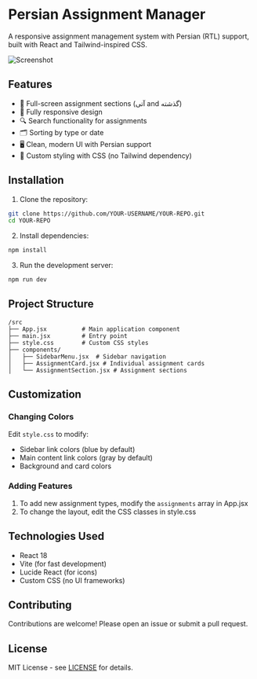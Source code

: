 # Persian Assignment Manager

A responsive assignment management system with Persian (RTL) support, built with React and Tailwind-inspired CSS.

![Screenshot](./screenshot.png)

## Features

- 📅 Full-screen assignment sections (آتی and گذشته)
- 📱 Fully responsive design
- 🔍 Search functionality for assignments
- 🗂 Sorting by type or date
- 🖥 Clean, modern UI with Persian support
- 🎨 Custom styling with CSS (no Tailwind dependency)

## Installation

1. Clone the repository:
```bash
git clone https://github.com/YOUR-USERNAME/YOUR-REPO.git
cd YOUR-REPO
```

2. Install dependencies:
```bash
npm install
```

3. Run the development server:
```bash
npm run dev
```

## Project Structure

```
/src
├── App.jsx          # Main application component
├── main.jsx         # Entry point
├── style.css        # Custom CSS styles
├── components/
│   ├── SidebarMenu.jsx  # Sidebar navigation
│   ├── AssignmentCard.jsx # Individual assignment cards
│   └── AssignmentSection.jsx # Assignment sections
```

## Customization

### Changing Colors
Edit `style.css` to modify:
- Sidebar link colors (blue by default)
- Main content link colors (gray by default)
- Background and card colors

### Adding Features
1. To add new assignment types, modify the `assignments` array in App.jsx
2. To change the layout, edit the CSS classes in style.css

## Technologies Used

- React 18
- Vite (for fast development)
- Lucide React (for icons)
- Custom CSS (no UI frameworks)

## Contributing

Contributions are welcome! Please open an issue or submit a pull request.

## License

MIT License - see [LICENSE](LICENSE) for details.
